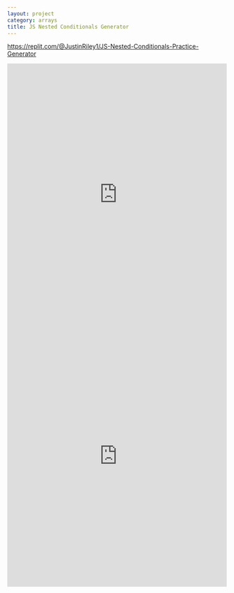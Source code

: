 ```yaml
---
layout: project
category: arrays
title: JS Nested Conditionals Generator
---
```


https://replit.com/@JustinRiley1/JS-Nested-Conditionals-Practice-Generator
<iframe frameborder="0" width="100%" height="600px" src="https://replit.com/@JustinRiley1/JS-Nested-Conditionals-Practice-Generator?embed=true" ></iframe>

<iframe src="https://trinket.io/embed/python3/e8b6033319?outputOnly=true&runOption=run&start=result" width="100%" height="600" frameborder="0" marginwidth="0" marginheight="0" allowfullscreen></iframe>
